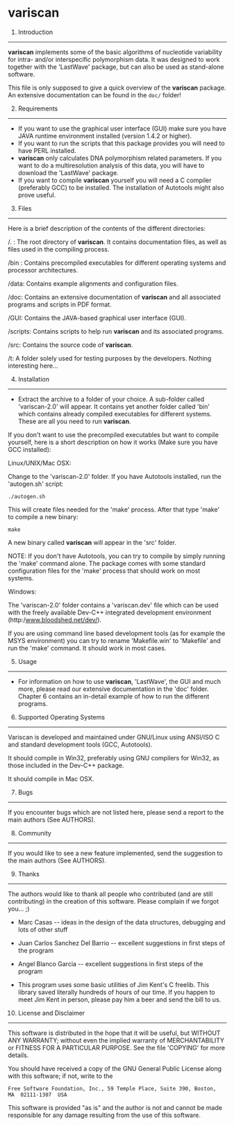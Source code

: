 variscan
========

1. Introduction
---------------
  **variscan** implements some of the basic algorithms of nucleotide
  variability for intra- and/or interspecific polymorphism data. It
  was designed to work together with the 'LastWave' package, but can
  also be used as stand-alone software.
  
  This file is only supposed to give a quick overview of the
  **variscan** package. An extensive documentation can be found in the 
  `doc/` folder! 


2. Requirements
---------------

  * If you want to use the graphical user interface (GUI) make sure
    you have JAVA runtime environment installed (version 1.4.2 or
    higher).
  * If you want to run the scripts that this package provides you
    will need to have PERL installed.
  * **variscan** only calculates DNA polymorphism related parameters.
    If you want to do a multiresolution analysis of this data, you
    will have to download the 'LastWave' package.
  * If you want to compile **variscan** yourself you will need a
    C compiler (preferably GCC) to be installed. The installation
    of Autotools might also prove useful.


3. Files
--------

  Here is a brief description of the contents of the different
  directories:

  /. : The root directory of **variscan**. It contains documentation
       files, as well as files used in the compiling process.

  /bin : Contains precompiled executables for different operating
         systems and processor architectures.

  /data: Contains example alignments and configuration files.

  /doc: Contains an extensive documentation of **variscan** and all
        associated programs and scripts in PDF format.

  /GUI: Contains the JAVA-based graphical user interface (GUI).

  /scripts: Contains scripts to help run **variscan** and its
            associated programs.

  /src: Contains the source code of **variscan**.

  /t: A folder solely used for testing purposes by the developers.
      Nothing interesting here...


4. Installation
---------------

  * Extract the archive to a folder of your choice. A sub-folder
    called 'variscan-2.0' will appear. It contains yet another
    folder called 'bin' which contains already compiled executables
    for different systems. These are all you need to run **variscan**.

  If you don't want to use the precompiled executables but want to
  compile yourself, here is a short description on how it works
  (Make sure you have GCC installed):

  
  Linux/UNIX/Mac OSX:

  Change to the 'variscan-2.0' folder.
  If you have Autotools installed, run the 'autogen.sh' script:

    ./autogen.sh

  This will create files needed for the 'make' process.
  After that type 'make' to compile a new binary:

    make

  A new binary called **variscan** will appear in the 'src' folder.
  
  NOTE:
  If you don't have Autotools, you can try to compile by simply
  running the 'make' command alone. The package comes with some standard
  configuration files for the 'make' process that should work on most
  systems.


  Windows:

  The 'variscan-2.0' folder contains a 'variscan.dev' file which can be
  used with the freely available Dev-C++ integrated development
  environment (http:/www.bloodshed.net/dev/).
  
  If you are using command line based development tools (as for example
  the MSYS environment) you can try to rename 'Makefile.win' to
  'Makefile' and run the 'make' command. It should work in most cases.


5. Usage
--------

  * For information on how to use **variscan**, 'LastWave', the GUI
    and much more, please read our extensive documentation in the
    'doc' folder. Chapter 6 contains an in-detail example of how
    to run the different programs.


6. Supported Operating Systems
------------------------------

Variscan is developed and maintained under GNU/Linux using ANSI/ISO C
and standard development tools (GCC, Autotools).

It should compile in Win32, preferably using GNU compilers for Win32,
as those included in the Dev-C++ package.

It should compile in Mac OSX.


7. Bugs
-------
  If you encounter bugs which are not listed here, please send a
  report to the main authors (See AUTHORS).


8. Community
------------
  If you would like to see a new feature implemented, send the
  suggestion to the main authors (See AUTHORS).


9. Thanks
---------
  The authors would like to thank all people who contributed (and are
  still contributing) in the creation of this software. Please
  complain if we forgot you... ;)

  * Marc Casas -- ideas in the design of the data structures,
    debugging and lots of other stuff

  * Juan Carlos Sanchez Del Barrio -- excellent suggestions in
    first steps of the program

  * Angel Blanco Garcia -- excellent suggestions in first steps of the
    program

  * This program uses some basic utilities of Jim Kent's C
    freelib. This library saved literally hundreds of hours of our
    time. If you happen to meet Jim Kent in person, please pay him a
    beer and send the bill to us.


10. License and Disclaimer
-------------------------
  This software is distributed in the hope that it will be useful, but WITHOUT
  ANY WARRANTY; without even the implied warranty of MERCHANTABILITY or FITNESS
  FOR A PARTICULAR PURPOSE. See the file 'COPYING' for more details.

  You should have received a copy of the GNU General Public License
  along with this software; if not, write to the 

    Free Software Foundation, Inc., 59 Temple Place, Suite 390, Boston,
    MA  02111-1307  USA

  This software is provided "as is" and the author is not and cannot be made
  responsible for any damage resulting from the use of this software.


